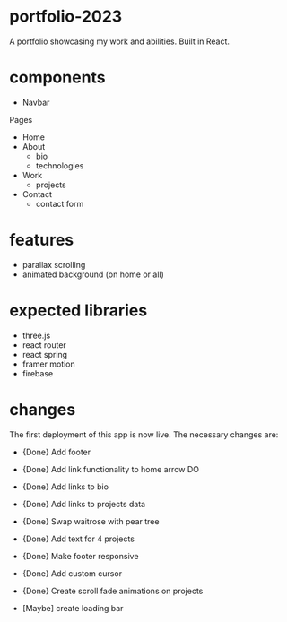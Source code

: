 # portfolio-2023
A portfolio showcasing my work and abilities. Built in React.


# components

- Navbar

Pages

- Home
- About
    - bio
    - technologies
- Work
    - projects
- Contact
    - contact form

# features

- parallax scrolling
- animated background (on home or all)

# expected libraries

- three.js
- react router
- react spring
- framer motion
- firebase

# changes

The first deployment of this app is now live. The necessary changes are:

- {Done} Add footer
- {Done} Add link functionality to home arrow DO
- {Done} Add links to bio
- {Done} Add links to projects data
- {Done} Swap waitrose with pear tree
- {Done} Add text for 4 projects



- {Done} Make footer responsive
- {Done} Add custom cursor
- {Done} Create scroll fade animations on projects
- [Maybe] create loading bar